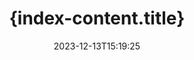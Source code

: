 ---
############################# Static ############################
layout: "family"
date:  2023-12-13T15:19:25
draft: false

############################# Head ############################
head_title: "{index-content.head_title}"
head_description: "{index-content.head_description}"

############################# Header ############################
title: "{index-content.title}"
description: | 
            "{index-content.description}"
            "{index-content.description}"
            "{index-content.description}"

############################# Supported Platforms ###############################
supported_platforms:
  head_title: Choose your platform

  items:
    # items loop
    - link: "/watermark/net/"
      color: "blue"
      title: ".NET"
      description: "GroupDocs.Watermark for .NET"

    # items loop
    - link: "/watermark/java/"
      color: "red"
      title: "Java"
      description: "GroupDocs.Watermark for Java"

############################# Features ###############################
features:
  enable: true
  title: "GroupDocs.Watermark at a glance"
  description: "API to combine, split, swap, reorder or remove document pages, slides, and diagrams."

  items:
    # items loop
    - icon: "merge"
      title: "Merge multiple file formats"
      content: "Seamlessly combine multiple PDF and Office files into a single document, with support for a wide range of formats"

    # items loop
    - icon: "split"
      title: "Split large documents"
      content: "Split documents based on specific pages, ranges, or even extract individual pages"

    # items loop
    - icon: "structure"
      title: "Customize document structure"
      content: "Take control of your documents by rearranging pages, removing unwanted pages, or adding new ones"

    # items loop
    - icon: "preview"
      title: "Preview document pages"
      content: "Generate image representations of document pages to understand the content and structure better"

############################# Code Samples ###############################
code_samples:
  enable: true
  title: "Practical code showcase"
  description: "Some use cases of typical GroupDocs.Merger operations."

  items:
    # items loop
    - title: "Merging several files"
      content: "GroupDocs.Merger allows you to combine several files together into a single file. You can merge whole documents or particular pages from your documents."
      samples:
          # samples loop
          - language: "C#"
            color: "blue"
            content: |
                    <code class="language-csharp" data-lang="csharp">
                    <span style="display:flex"><span><span style="color:#888;font-style:italic">// Specify desired page numbers or page range to join</span></span></span>
                    <span style="display:flex"><span><span style="color:#000">PageJoinOptions joinOptions</span> = <span style="color:#00f">new</span> <span style="color:#000">PageJoinOptions</span> (<span style="color:#00f">1</span>, <span style="color:#00f">4</span>, <span style="color:#000">RangeMode.OddPages</span>);</span></span>
                    <span style="display:flex"><span></span></span>
                    <span style="display:flex"><span><span style="color:#888;font-style:italic">// Load the source DOCX file</span></span></span>
                    <span style="display:flex"><span><span style="color:#00f">using</span> (<span style="color:#000">Merger</span> <span style="color:#000">merger</span> = <span style="color:#00f">new</span> <span style="color:#000">Merger</span>(<span style="color:#5a2">@"c:\sample.docx"</span>))</span></span>
                    <span style="display:flex"><span>{</span></span>
                    <span style="display:flex"><span><span style="color:#888;font-style:italic">// Add another DOCX file to merge</span></span></span>
                    <span style="display:flex"><span><span style="color:#000">merger</span>.<span style="color:#000">Join</span>(<span style="color:#5a2">@"c:\sample2.docx"</span>, <span style="color:#000">joinOptions</span>);</span></span>
                    <span style="display:flex"><span></span></span>
                    <span style="display:flex"><span><span style="color:#888;font-style:italic">// Merge DOCX files and save result</span></span></span>
                    <span style="display:flex"><span><span style="color:#000">merger</span>.<span style="color:#000">Save</span>(<span style="color:#5a2">@"c:\result.docx"</span>);</span></span>
                    <span style="display:flex"><span>}</span></span>
                    </code>
          # samples loop
          - language: "Java"
            color: "red"
            content: |
                    <code class="language-csharp" data-lang="java">
                    <span style="display:flex"><span><span style="color:#888;font-style:italic">// Specify desired page numbers or page range to join</span></span></span>
                    <span style="display:flex"><span><span style="color:#000">PageJoinOptions joinOptions</span> = <span style="color:#00f">new</span> <span style="color:#000">PageJoinOptions</span> (<span style="color:#00f">1</span>, <span style="color:#00f">4</span>, <span style="color:#000">RangeMode.OddPages</span>);</span></span>
                    <span style="display:flex"><span></span></span>
                    <span style="display:flex"><span><span style="color:#888;font-style:italic">// Load the source DOCX file</span></span></span>
                    <span style="display:flex"><span><span style="color:#000">Merger</span> <span style="color:#000">merger</span> = <span style="color:#00f">new</span> <span style="color:#000">Merger</span>(<span style="color:#5a2">@"c:\sample.docx"</span>);</span></span>
                    <span style="display:flex"><span></span></span>
                    <span style="display:flex"><span><span style="color:#888;font-style:italic">// Add another DOCX file to merge</span></span></span>
                    <span style="display:flex"><span><span style="color:#000">merger</span>.<span style="color:#000">join</span>(<span style="color:#5a2">@"c:\sample2.docx"</span>, <span style="color:#000">joinOptions</span>);</span></span>
                    <span style="display:flex"><span></span></span>
                    <span style="display:flex"><span><span style="color:#888;font-style:italic">// Merge DOCX files and save result</span></span></span>
                    <span style="display:flex"><span><span style="color:#000">merger</span>.<span style="color:#000">save</span>(<span style="color:#5a2">@"c:\result.docx"</span>);</span></span>
                    </code>


############################# Supported Formats ###############################
formats:
  enable: true
  title: "60+ file formats supported"
  description: "GroupDocs.Merger supports operations with a wide range of document formats."


############################# Metrics ###############################
metrics:
  enable: true
  title: "In-depth metrics and statistical insights"
  description: "Dive into a detailed breakdown of our key figures, providing comprehensive metrics and statistical insights into our achievements, impact, and growth."

  items:
    # items loop
    - number: "60+"
      title: "Supported formats"
      content: "Each library supports processing more than 50 of most popular file and document formats."

    # items loop
    - number: "274k"
      title: "NuGet downloads"
      content: "GroupDocs.Merger for .NET has more than 274K downloads from the NuGet package manager."

    # items loop
    - number: "5.5k"
      title: "Maven downloads"
      content: "GroupDocs.Merger for Java has more than 5.5K downloads from our Maven repository."

    # items loop
    - number: "140+"
      title: "Happy customers"
      content: "Our libraries are used by both small individual developers as well as by leading companies all over the world."


############################# Customers ###############################
customers:
  enable: true
  title: "Our happy customers"
  description: "GroupDocs libraries are employed by globally renowned and distinguished brands across the world."

  items:
    # items loop
    - title: "BenQ Corporation"
      logo: "benq"
      
    # items loop
    - title: "Nasdaq Stock Market"
      logo: "nasdaq"
      
    # items loop
    - title: "AT&T Inc."
      logo: "att"
      
    # items loop
    - title: "Customer logo AstraZeneca"
      logo: "astrazeneca"
      
    # items loop
    - title: "Central Bank of Argentina"
      logo: "argentinacentralbank"
      
    # items loop
    - title: "Roche Holding AG"
      logo: "roche"
      
    # items loop
    - title: "Capita"
      logo: "capita"
      
    # items loop
    - title: "Axa S.A."
      logo: "axa"
      
    # items loop
    - title: "Instructure Inc."
      logo: "instructure"
      
    # items loop
    - title: "Wipro"
      logo: "wipro"


############################# Supported Platforms ###############################
supported_platforms:
  enable: true
  title: "Platform independence"
  description: "GroupDocs.Merger library supports the following operating systems and frameworks:"
  details_link_title: "Learn more"

  items:
    # items loop
    - title: ".NET"
      color: "blue"
      features_link: "https://docs.groupdocs.com/watermark/net/system-requirements/"
      features:
          # features loop
          - rows: "4"
            content: |
                    .NET Framework 4.6.2 or higher
                    .NET Core 2.0 or higher
                    .NET 6.0 or higher
                    Mono Framework 2.6.7 or higher
      
          # features loop
          - rows: "1"
            content: |
                    Windows, Linux, Mac OS
      
          # features loop
          - rows: "3"
            content: |
                    Microsoft Visual Studio
                    Xamarin (Android, iOS, Mac)
                    MonoDevelop
      
          # features loop
          - rows: "1"
            content: |
                    60+ file formats
      

    # items loop
    - title: "Java"
      color: "red"
      features_link: "https://docs.groupdocs.com/watermark/java/system-requirements/"
      features:
          # features loop
          - rows: "4"
            content: |
                    J2SE 8.0 or higher
      
          # features loop
          - rows: "1"
            content: |
                    Windows, Linux, Mac OS
      
          # features loop
          - rows: "3"
            content: |
                    IntelliJ IDEA
                    Eclipse
                    NetBeans
      
          # features loop
          - rows: "1"
            content: |
                    50+ file formats


############################# Actions ###############################
actions:
  enable: true
  title: "Ready to get started?"
  description: "Try GroupDocs.Watermark features for free on your platform"

  items:
    # items loop
    - title: ".NET"
      color: "blue"
      link: "/watermark/net/"

    # items loop
    - title: "Java"
      color: "red"
      link: "/watermark/java/"
     

############################# FAQ ###############################
faq:
  enable: true
  title: "Frequently asked questions"
  description: "Answers to most commonly asked questions."

  items:
    # items loop
    - question: "Does the GroupDocs.Merger library need any other third-party software to manipulate documents?"
      answer: "GroupDocs.Merger does not require any external software to be installed such as Adobe Acrobat, Microsoft Office, or any other."

    # items loop
    - question: "Can I try the GroupDocs.Merger library before purchasing it?"
      answer: "Yes, you can try GroupDocs.Merger without buying a license. Once installed without a license, the library works in trial mode. In this mode, trial badges are added to the resultant document, and it is trimmed to the first 3 pages. If you wish to test GroupDocs.Merger without the limitations of the trial version, you can also request a 30-day temporary license. For more details, see "

    # items loop
    - question: "What licenses do you have?"
      answer: "We offer several license types to fit the needs of particular developers or companies. License types depend on the number of developers, the number of developer site locations, and whether you need to deliver our SDK/API to your end customers. Alternatively, you can choose Metered licenses based on monthly usage of the product. Learn more at "


############################# Cloud Links ###############################
cloud_links:
  enable: true
  title: "GroupDocs.Merger low code APIs"
  description: "Accelerate documents merging in any type of application with our cloud-based REST API."

  items:
    # items loop
    - title: "GroupDocs.Merger Cloud for cURL"
      content: "Simple cURL commands for RESTful document merger Cloud API to merge and split documents."
      icon: "groupdocs_merger-for-curl"
      link: "https://products.groupdocs.cloud/merger/curl"

    # items loop
    - title: "GroupDocs.Merger Cloud for .NET"
      content: "Cloud SDK for Microsoft .NET to implement quick merge and split feature in .NET based applications."
      icon: "groupdocs_merger-for-net"
      link: "https://products.groupdocs.cloud/merger/net"

    # items loop
    - title: "GroupDocs.Merger Cloud for Java"
      content: "Combine multiple documents into one, split any document to multiple in your Java applications."
      icon: "groupdocs_merger-for-java"
      link: "https://products.groupdocs.cloud/merger/java"


############################# App links ###############################
app_links:
  enable: true
  title: "GroupDocs.Merger NoCode apps"
  description: "Online application allowing you to merge and split 170+ popular file formats in browser."

  items:
    # items loop
    - title: "GroupDocs.Merger Total"
      content: "Try our free online app to concatenate more than 30 types of files without leaving your favorite web browser."
      icon: "groupdocs_merger-app"
      link: "https://products.groupdocs.app/merger/total"

    # items loop
    - title: "GroupDocs.Merger DOCX"
      content: "Concatenate multiple DOCX files to generate a single document."
      icon: "groupdocs_words-app"
      link: "https://products.groupdocs.app/merger/docx"

    # items loop
    - title: "GroupDocs.Merger PDF"
      content: "Merge multiple PDF files to generate a single document directly from the web browser."
      icon: "groupdocs_pdf-app"
      link: "https://products.groupdocs.app/merger/pdf"


      


---